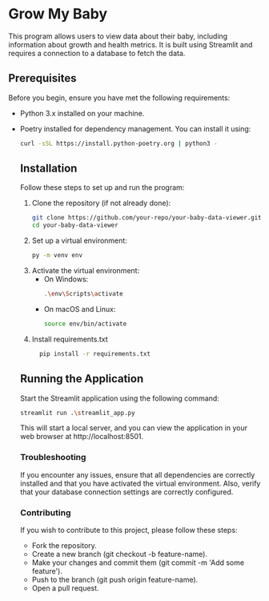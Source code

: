 # Grow My Baby

This program allows users to view data about their baby, including information about growth and health metrics. It is built using Streamlit and requires a connection to a database to fetch the data.

## Prerequisites

Before you begin, ensure you have met the following requirements:

- Python 3.x installed on your machine.
- Poetry installed for dependency management. You can install it using:

  ```sh
  curl -sSL https://install.python-poetry.org | python3 -
  ```

  ## Installation

  Follow these steps to set up and run the program:

  1. Clone the repository (if not already done):
     ```sh
     git clone https://github.com/your-repo/your-baby-data-viewer.git
     cd your-baby-data-viewer
     ```
  3. Set up a virtual environment:
     ```sh
     py -m venv env
     ```
  5. Activate the virtual environment:
     - On Windows:
       ```sh
       .\env\Scripts\activate
       ```
     - On macOS and Linux:
       ```sh
       source env/bin/activate
       ```
  6. Install requirements.txt
     ```sh
       pip install -r requirements.txt
     ``` 
    

    ## Running the Application
  Start the Streamlit application using the following command:
  ```sh
  streamlit run .\streamlit_app.py
  ```
  This will start a local server, and you can view the application in your web browser at http://localhost:8501.

  ### Troubleshooting
  If you encounter any issues, ensure that all dependencies are correctly installed and that you have activated the virtual environment. Also, verify that your database connection settings are correctly configured.

  ### Contributing
  If you wish to contribute to this project, please follow these steps:
  - Fork the repository.
  - Create a new branch (git checkout -b feature-name).
  - Make your changes and commit them (git commit -m 'Add some feature').
  - Push to the branch (git push origin feature-name).
  - Open a pull request.
